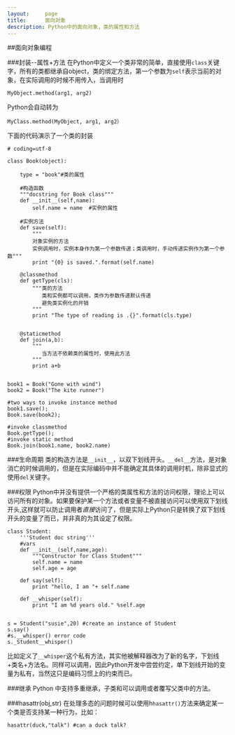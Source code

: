 ```yaml
---
layout:     page
title:      面向对象
description: Python中的面向对象，类的属性和方法
---
```



##面向对象编程

###封装--属性+方法
在Python中定义一个类非常的简单，直接使用`class`关键字，所有的类都继承自object，类的绑定方法，第一个参数为`self`表示当前的对象，在实际调用的时候不用传入，当调用时
    
    MyObject.method(arg1, arg2)
Python会自动转为

    MyClass.method(MyObject, arg1, arg2）

下面的代码演示了一个类的封装

    # coding=utf-8

    class Book(object):

        type = "book"#类的属性
        
        #构造函数
        """docstring for Book class"""
        def __init__(self,name):
            self.name = name  #实例的属性

        #实例方法
        def save(self):
            """
            对象实例的方法
            实例调用时，实例本身作为第一个参数传递；类调用时，手动传递实例作为第一个参数"""
            print "{0} is saved.".format(self.name)

        @classmethod
        def getType(cls):
            """类的方法
               类和实例都可以调用，类作为参数传递默认传递
               避免类实例化的开销
            """
            print "The type of reading is .{}".format(cls.type)


        @staticmethod
        def join(a,b):
            """
               当方法不依赖类的属性时，使用此方法
            """
            print a+b
            

    book1 = Book("Gone with wind")
    book2 = Book("The kite runner")

    #two ways to invoke instance method
    book1.save();
    Book.save(book2);

    #invoke classmethod
    Book.getType();
    #invoke static method
    Book.join(book1.name, book2.name)

###生命周期
类的构造方法是`__init__`，以双下划线开头。`__del__`方法，是对象消亡的时候调用的，但是在实际编码中并不能确定其具体的调用时机，除非显式的使用`del`关键字。

###权限
Python中并没有提供一个严格的类属性和方法的访问权限，理论上可以访问所有的对象。如果要保护某一个方法或者变量不被直接访问可以使用双下划线开头,这样就可以防止调用者*直接*访问了，但是实际上Python只是转换了双下划线开头的变量了而已，并非真的为其设定了权限。

    class Student:
        '''Student doc string'''
        #vars 
        def __init__(self,name,age):
            """Constructor for Class Student"""
            self.name = name
            self.age = age
    
        def say(self):
            print "hello, I am "+ self.name
    
        def __whisper(self):
            print "I am %d years old." %self.age
    
    
    s = Student("susie",20) #create an instance of Student
    s.say()
    #s.__whisper() error code
    s._Student__whisper()
    
比如定义了`__whisper`这个私有方法，其实他被解释器改为了新的名字，下划线+类名+方法名。同样可以调用，因此Python开发中尝尝约定，单下划线开始的变量为私有，当然这只是编码习惯上的约束而已。

###继承
Python 中支持多重继承，子类和可以调用或者覆写父类中的方法。

###hasattr(obj,str)
在处理多态的问题时候可以使用h`hasattr()`方法来确定某一个类是否支持某一种行为，比如：

    hasattr(duck,"talk") #can a duck talk?
